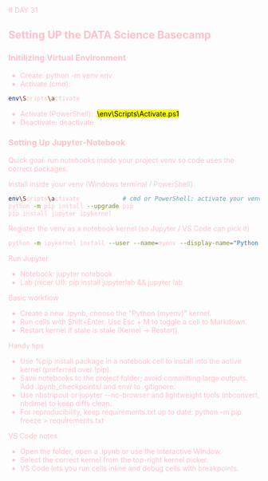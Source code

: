<span style="color:pink;">
# DAY 31

## Setting UP the DATA Science Basecamp

### __Initilizing Virtual Environment__

- Create: python -m venv env
- Activate (cmd): 
```bash
env\Scripts\activate
```
- Activate (PowerShell): .<mark>\env\Scripts\Activate.ps1</mark>
- Deactivate: deactivate

### Setting Up Jupyter-Notebook

Quick goal: run notebooks inside your project venv so code uses the correct packages.

Install inside your venv (Windows terminal / PowerShell)
```bash
env\Scripts\activate            # cmd or PowerShell: activate your venv
python -m pip install --upgrade pip
pip install jupyter ipykernel
```

Register the venv as a notebook kernel (so Jupyter / VS Code can pick it)
```bash
python -m ipykernel install --user --name=myenv --display-name="Python (myenv)"
```

Run Jupyter
- Notebook: jupyter notebook
- Lab (nicer UI): pip install jupyterlab && jupyter lab

Basic workflow
- Create a new .ipynb, choose the "Python (myenv)" kernel.
- Run cells with Shift+Enter. Use Esc + M to toggle a cell to Markdown.
- Restart kernel if state is stale (Kernel -> Restart).

Handy tips
- Use %pip install package in a notebook cell to install into the active kernel (preferred over !pip).
- Save notebooks to the project folder; avoid committing large outputs. Add .ipynb_checkpoints/ and env/ to .gitignore.
- Use nbstripout or jupyter --no-browser and lightweight tools (nbconvert, nbdime) to keep diffs clean.
- For reproducibility, keep requirements.txt up to date:
  python -m pip freeze > requirements.txt

VS Code notes
- Open the folder, open a .ipynb or use the Interactive Window.
- Select the correct kernel from the top-right kernel picker.
- VS Code lets you run cells inline and debug cells with breakpoints.


</span>